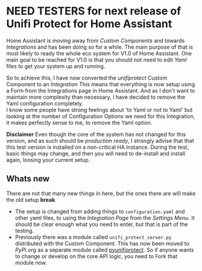 # NEED TESTERS for next release of Unifi Protect for Home Assistant

Home Assistant is moving away from *Custom Components* and towards *Integrations* and has been doing so for a while. The main purpose of that is most likely to ready the whole eco system for V1.0 of Home Assistant. One main goal to be reached for V1.0 is that you should not need to edit *Yaml* files to get your system up and running.

So to achieve this, I have now converted the *unifiprotect* Custom Component to an *Integration* This means that everything is now setup using a Form from the Integrations page in Home Assistant. And as I don't want to maintain more complexity than necessary, I have decided to remove the Yaml configuration completely.  
I know some people have strong feelings about 'to Yaml or not to Yaml' but looking at the number of Configuration Options we need for this Integration, it makes perfectly sense to me, to remove the Yaml option.

**Disclaimer** Even though the core of the system has not changed for this version, and as such should be *production ready*, I strongly advise that that this test version is installed on a non-critical HA Instance. During the test, basic things may change, and then you will need to de-install and install again, loosing your current setup.

## Whats new

There are not that many new things in here, but the ones there are will make the old setup **break**.
* The setup is changed from adding things to `configuration.yaml` and other yaml files, to using the *Integration Page* from the *Settings Menu*. It should be clear enough what you need to enter, but that is part of the testing.
* Previously there was a module called `unifi_protect_server.py` distributed with the Custom Component. This has now been moved to *PyPi.org* as a separate module called [pyunifiprotect](https://github.com/briis/pyunifiprotect). So if anyone wants to change or develop on the core API logic, you need to Fork that module now.

